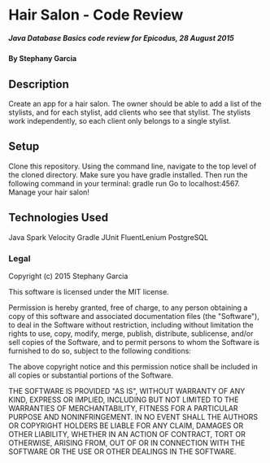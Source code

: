 # Hair Salon - Code Review

##### Java Database Basics code review for Epicodus, 28 August 2015

#### By Stephany Garcia

## Description

Create an app for a hair salon. The owner should be able to add a list of the stylists, and for each stylist, add clients who see that stylist. The stylists work independently, so each client only belongs to a single stylist.

## Setup

Clone this repository.
Using the command line, navigate to the top level of the cloned directory.
Make sure you have gradle installed. Then run the following command in your terminal:
gradle run
Go to localhost:4567.
Manage your hair salon!

## Technologies Used

Java
Spark
Velocity
Gradle
JUnit
FluentLenium
PostgreSQL

### Legal

Copyright (c) 2015 Stephany Garcia

This software is licensed under the MIT license.

Permission is hereby granted, free of charge, to any person obtaining a copy
of this software and associated documentation files (the "Software"), to deal
in the Software without restriction, including without limitation the rights
to use, copy, modify, merge, publish, distribute, sublicense, and/or sell
copies of the Software, and to permit persons to whom the Software is
furnished to do so, subject to the following conditions:

The above copyright notice and this permission notice shall be included in
all copies or substantial portions of the Software.

THE SOFTWARE IS PROVIDED "AS IS", WITHOUT WARRANTY OF ANY KIND, EXPRESS OR
IMPLIED, INCLUDING BUT NOT LIMITED TO THE WARRANTIES OF MERCHANTABILITY,
FITNESS FOR A PARTICULAR PURPOSE AND NONINFRINGEMENT. IN NO EVENT SHALL THE
AUTHORS OR COPYRIGHT HOLDERS BE LIABLE FOR ANY CLAIM, DAMAGES OR OTHER
LIABILITY, WHETHER IN AN ACTION OF CONTRACT, TORT OR OTHERWISE, ARISING FROM,
OUT OF OR IN CONNECTION WITH THE SOFTWARE OR THE USE OR OTHER DEALINGS IN
THE SOFTWARE.
